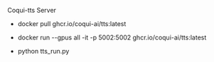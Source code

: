 Coqui-tts Server

- docker pull ghcr.io/coqui-ai/tts:latest

- docker run --gpus all -it -p 5002:5002 ghcr.io/coqui-ai/tts:latest

- python tts_run.py
